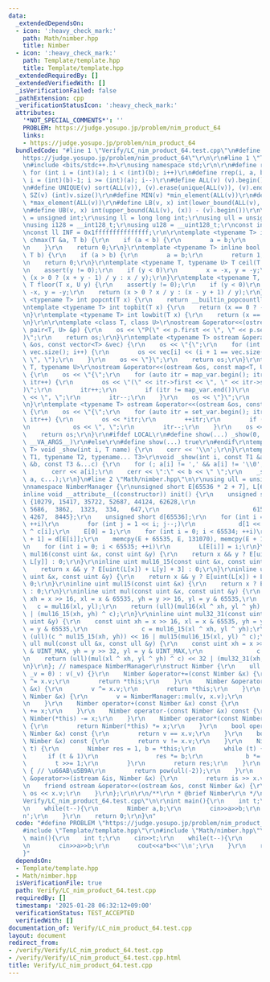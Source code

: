 ```yaml
---
data:
  _extendedDependsOn:
  - icon: ':heavy_check_mark:'
    path: Math/nimber.hpp
    title: Nimber
  - icon: ':heavy_check_mark:'
    path: Template/template.hpp
    title: Template/template.hpp
  _extendedRequiredBy: []
  _extendedVerifiedWith: []
  _isVerificationFailed: false
  _pathExtension: cpp
  _verificationStatusIcon: ':heavy_check_mark:'
  attributes:
    '*NOT_SPECIAL_COMMENTS*': ''
    PROBLEM: https://judge.yosupo.jp/problem/nim_product_64
    links:
    - https://judge.yosupo.jp/problem/nim_product_64
  bundledCode: "#line 1 \"Verify/LC_nim_product_64.test.cpp\"\n#define PROBLEM \"\
    https://judge.yosupo.jp/problem/nim_product_64\"\r\n\r\n#line 1 \"Template/template.hpp\"\
    \n#include <bits/stdc++.h>\r\nusing namespace std;\r\n\r\n#define rep(i, a, b)\
    \ for (int i = (int)(a); i < (int)(b); i++)\r\n#define rrep(i, a, b) for (int\
    \ i = (int)(b)-1; i >= (int)(a); i--)\r\n#define ALL(v) (v).begin(), (v).end()\r\
    \n#define UNIQUE(v) sort(ALL(v)), (v).erase(unique(ALL(v)), (v).end())\r\n#define\
    \ SZ(v) (int)v.size()\r\n#define MIN(v) *min_element(ALL(v))\r\n#define MAX(v)\
    \ *max_element(ALL(v))\r\n#define LB(v, x) int(lower_bound(ALL(v), (x)) - (v).begin())\r\
    \n#define UB(v, x) int(upper_bound(ALL(v), (x)) - (v).begin())\r\n\r\nusing uint\
    \ = unsigned int;\r\nusing ll = long long int;\r\nusing ull = unsigned long long;\r\
    \nusing i128 = __int128_t;\r\nusing u128 = __uint128_t;\r\nconst int inf = 0x3fffffff;\r\
    \nconst ll INF = 0x1fffffffffffffff;\r\n\r\ntemplate <typename T> inline bool\
    \ chmax(T &a, T b) {\r\n    if (a < b) {\r\n        a = b;\r\n        return 1;\r\
    \n    }\r\n    return 0;\r\n}\r\ntemplate <typename T> inline bool chmin(T &a,\
    \ T b) {\r\n    if (a > b) {\r\n        a = b;\r\n        return 1;\r\n    }\r\
    \n    return 0;\r\n}\r\ntemplate <typename T, typename U> T ceil(T x, U y) {\r\
    \n    assert(y != 0);\r\n    if (y < 0)\r\n        x = -x, y = -y;\r\n    return\
    \ (x > 0 ? (x + y - 1) / y : x / y);\r\n}\r\ntemplate <typename T, typename U>\
    \ T floor(T x, U y) {\r\n    assert(y != 0);\r\n    if (y < 0)\r\n        x =\
    \ -x, y = -y;\r\n    return (x > 0 ? x / y : (x - y + 1) / y);\r\n}\r\ntemplate\
    \ <typename T> int popcnt(T x) {\r\n    return __builtin_popcountll(x);\r\n}\r\
    \ntemplate <typename T> int topbit(T x) {\r\n    return (x == 0 ? -1 : 63 - __builtin_clzll(x));\r\
    \n}\r\ntemplate <typename T> int lowbit(T x) {\r\n    return (x == 0 ? -1 : __builtin_ctzll(x));\r\
    \n}\r\n\r\ntemplate <class T, class U>\r\nostream &operator<<(ostream &os, const\
    \ pair<T, U> &p) {\r\n    os << \"P(\" << p.first << \", \" << p.second << \"\
    )\";\r\n    return os;\r\n}\r\ntemplate <typename T> ostream &operator<<(ostream\
    \ &os, const vector<T> &vec) {\r\n    os << \"{\";\r\n    for (int i = 0; i <\
    \ vec.size(); i++) {\r\n        os << vec[i] << (i + 1 == vec.size() ? \"\" :\
    \ \", \");\r\n    }\r\n    os << \"}\";\r\n    return os;\r\n}\r\ntemplate <typename\
    \ T, typename U>\r\nostream &operator<<(ostream &os, const map<T, U> &map_var)\
    \ {\r\n    os << \"{\";\r\n    for (auto itr = map_var.begin(); itr != map_var.end();\
    \ itr++) {\r\n        os << \"(\" << itr->first << \", \" << itr->second << \"\
    )\";\r\n        itr++;\r\n        if (itr != map_var.end())\r\n            os\
    \ << \", \";\r\n        itr--;\r\n    }\r\n    os << \"}\";\r\n    return os;\r\
    \n}\r\ntemplate <typename T> ostream &operator<<(ostream &os, const set<T> &set_var)\
    \ {\r\n    os << \"{\";\r\n    for (auto itr = set_var.begin(); itr != set_var.end();\
    \ itr++) {\r\n        os << *itr;\r\n        ++itr;\r\n        if (itr != set_var.end())\r\
    \n            os << \", \";\r\n        itr--;\r\n    }\r\n    os << \"}\";\r\n\
    \    return os;\r\n}\r\n#ifdef LOCAL\r\n#define show(...) _show(0, #__VA_ARGS__,\
    \ __VA_ARGS__)\r\n#else\r\n#define show(...) true\r\n#endif\r\ntemplate <typename\
    \ T> void _show(int i, T name) {\r\n    cerr << '\\n';\r\n}\r\ntemplate <typename\
    \ T1, typename T2, typename... T3>\r\nvoid _show(int i, const T1 &a, const T2\
    \ &b, const T3 &...c) {\r\n    for (; a[i] != ',' && a[i] != '\\0'; i++)\r\n \
    \       cerr << a[i];\r\n    cerr << \":\" << b << \" \";\r\n    _show(i + 1,\
    \ a, c...);\r\n}\n#line 2 \"Math/nimber.hpp\"\n\r\nusing ull = unsigned long long;\r\
    \nnamespace NimberManager {\r\nunsigned short E[65536 * 2 + 7], L[65536];\r\n\
    inline void __attribute__((constructor)) init() {\r\n    unsigned short c[] =\
    \ {10279, 15417, 35722, 52687, 44124, 62628,\r\n                          15661,\
    \ 5686,  3862,  1323,  334,   647,\r\n                          61560, 20636,\
    \ 4267,  8445};\r\n    unsigned short d[65536];\r\n    for (int i = 0; i < 16;\
    \ ++i)\r\n        for (int j = 1 << i; j--;)\r\n            d[1 << i | j] = d[j]\
    \ ^ c[i];\r\n    E[0] = 1;\r\n    for (int i = 0; i < 65534; ++i)\r\n        E[i\
    \ + 1] = d[E[i]];\r\n    memcpy(E + 65535, E, 131070), memcpy(E + 131070, E, 14);\r\
    \n    for (int i = 0; i < 65535; ++i)\r\n        L[E[i]] = i;\r\n}\r\ninline uint\
    \ mul16(const uint &x, const uint &y) {\r\n    return x && y ? E[uint(L[x]) +\
    \ L[y]] : 0;\r\n}\r\ninline uint mul16_15(const uint &x, const uint &y) {\r\n\
    \    return x && y ? E[uint(L[x]) + L[y] + 3] : 0;\r\n}\r\ninline uint mul15_15(const\
    \ uint &x, const uint &y) {\r\n    return x && y ? E[uint(L[x]) + L[y] + 6] :\
    \ 0;\r\n}\r\ninline uint mul15(const uint &x) {\r\n    return x ? E[L[x] + 3]\
    \ : 0;\r\n}\r\ninline uint mul(const uint &x, const uint &y) {\r\n    const uint\
    \ xh = x >> 16, xl = x & 65535, yh = y >> 16, yl = y & 65535,\r\n            \
    \   c = mul16(xl, yl);\r\n    return (ull)(mul16(xl ^ xh, yl ^ yh) ^ c) << 16\
    \ | (mul16_15(xh, yh) ^ c);\r\n}\r\ninline uint mul32_31(const uint &x, const\
    \ uint &y) {\r\n    const uint xh = x >> 16, xl = x & 65535, yh = y >> 16, yl\
    \ = y & 65535,\r\n               c = mul16_15(xl ^ xh, yl ^ yh);\r\n    return\
    \ (ull)(c ^ mul15_15(xh, yh)) << 16 | mul15(mul16_15(xl, yl) ^ c);\r\n}\r\ninline\
    \ ull mul(const ull &x, const ull &y) {\r\n    const uint xh = x >> 32, xl = x\
    \ & UINT_MAX, yh = y >> 32, yl = y & UINT_MAX,\r\n               c = mul(xl, yl);\r\
    \n    return (ull)(mul(xl ^ xh, yl ^ yh) ^ c) << 32 | (mul32_31(xh, yh) ^ c);\r\
    \n}\r\n}; // namespace NimberManager\r\nstruct Nimber {\r\n    ull v;\r\n    Nimber(ull\
    \ _v = 0) : v(_v) {}\r\n    Nimber &operator+=(const Nimber &x) {\r\n        v\
    \ ^= x.v;\r\n        return *this;\r\n    }\r\n    Nimber &operator-=(const Nimber\
    \ &x) {\r\n        v ^= x.v;\r\n        return *this;\r\n    }\r\n    Nimber &operator*=(const\
    \ Nimber &x) {\r\n        v = NimberManager::mul(v, x.v);\r\n        return *this;\r\
    \n    }\r\n    Nimber operator+(const Nimber &x) const {\r\n        return Nimber(*this)\
    \ += x;\r\n    }\r\n    Nimber operator-(const Nimber &x) const {\r\n        return\
    \ Nimber(*this) -= x;\r\n    }\r\n    Nimber operator*(const Nimber &x) const\
    \ {\r\n        return Nimber(*this) *= x;\r\n    }\r\n    bool operator==(const\
    \ Nimber &x) const {\r\n        return v == x.v;\r\n    }\r\n    bool operator!=(const\
    \ Nimber &x) const {\r\n        return v != x.v;\r\n    }\r\n    Nimber pow(ull\
    \ t) {\r\n        Nimber res = 1, b = *this;\r\n        while (t) {\r\n      \
    \      if (t & 1)\r\n                res *= b;\r\n            b *= b;\r\n    \
    \        t >>= 1;\r\n        }\r\n        return res;\r\n    }\r\n    Nimber inv()\
    \ { // \u66AB\u5B9A\r\n        return pow(ull(-2));\r\n    }\r\n    friend istream\
    \ &operator>>(istream &is, Nimber &x) {\r\n        return is >> x.v;\r\n    }\r\
    \n    friend ostream &operator<<(ostream &os, const Nimber &x) {\r\n        return\
    \ os << x.v;\r\n    }\r\n};\r\n\r\n/**\r\n * @brief Nimber\r\n */\n#line 5 \"\
    Verify/LC_nim_product_64.test.cpp\"\n\r\nint main(){\r\n    int t;\r\n    cin>>t;\r\
    \n    while(t--){\r\n        Nimber a,b;\r\n        cin>>a>>b;\r\n        cout<<a*b<<'\\\
    n';\r\n    }\r\n    return 0;\r\n}\n"
  code: "#define PROBLEM \"https://judge.yosupo.jp/problem/nim_product_64\"\r\n\r\n\
    #include \"Template/template.hpp\"\r\n#include \"Math/nimber.hpp\"\r\n\r\nint\
    \ main(){\r\n    int t;\r\n    cin>>t;\r\n    while(t--){\r\n        Nimber a,b;\r\
    \n        cin>>a>>b;\r\n        cout<<a*b<<'\\n';\r\n    }\r\n    return 0;\r\n\
    }"
  dependsOn:
  - Template/template.hpp
  - Math/nimber.hpp
  isVerificationFile: true
  path: Verify/LC_nim_product_64.test.cpp
  requiredBy: []
  timestamp: '2025-01-28 06:32:12+09:00'
  verificationStatus: TEST_ACCEPTED
  verifiedWith: []
documentation_of: Verify/LC_nim_product_64.test.cpp
layout: document
redirect_from:
- /verify/Verify/LC_nim_product_64.test.cpp
- /verify/Verify/LC_nim_product_64.test.cpp.html
title: Verify/LC_nim_product_64.test.cpp
---
```

